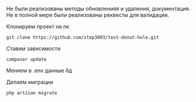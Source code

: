 Не были реализованы методы обновленияя и удаления, документация. Не в полной мере были реализованы реквесты для валидации.

Клонируем проект на пк

```shell
git clone https://github.com/step3003/test-donut-hole.git
```

Ставим зависимости
```shell
composer update
```

Меняем в .env данные бд

Делаем миграции
```shell
php artisan migrate
```
